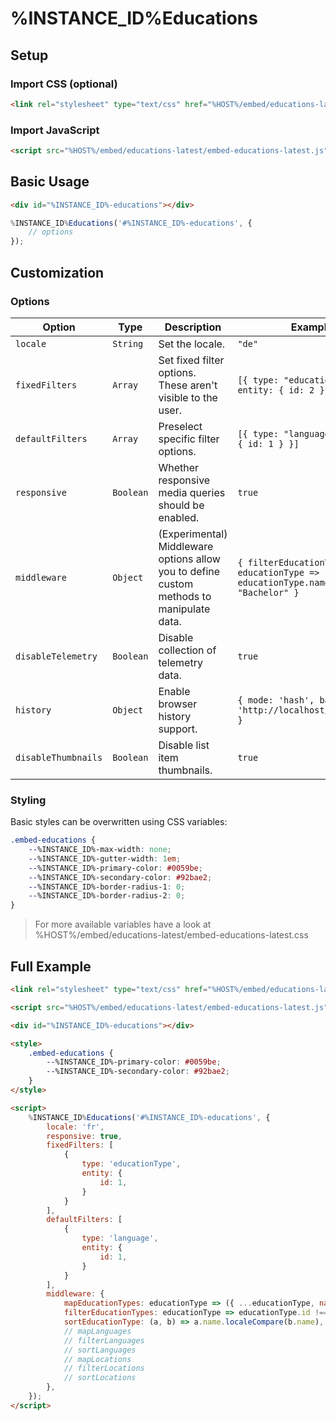 # %INSTANCE_ID%Educations

## Setup

### Import CSS (optional)

```html
<link rel="stylesheet" type="text/css" href="%HOST%/embed/educations-latest/embed-educations-latest.css">
```

### Import JavaScript

```html
<script src="%HOST%/embed/educations-latest/embed-educations-latest.js"></script>
```

## Basic Usage

```html
<div id="%INSTANCE_ID%-educations"></div>
```

```javascript
%INSTANCE_ID%Educations('#%INSTANCE_ID%-educations', {
    // options
});
```

## Customization

### Options

| Option              | Type      | Description                                                                              | Example                                                                        |
|---------------------|-----------|------------------------------------------------------------------------------------------|--------------------------------------------------------------------------------|
| `locale`            | `String`  | Set the locale.                                                                          | `"de"`                                                                         |
| `fixedFilters`      | `Array`   | Set fixed filter options. These aren't visible to the user.                              | `[{ type: "educationType", entity: { id: 2 } }]`                               |
| `defaultFilters`    | `Array`   | Preselect specific filter options.                                                       | `[{ type: "language", entity: { id: 1 } }]`                                    |
| `responsive`        | `Boolean` | Whether responsive media queries should be enabled.                                      | `true`                                                                         |
| `middleware`        | `Object`  | (Experimental) Middleware options allow you to define custom methods to manipulate data. | `{ filterEducationTypes: educationType => educationType.name !== "Bachelor" }` |
| `disableTelemetry`  | `Boolean` | Disable collection of telemetry data.                                                    | `true`                                                                         |
| `history`           | `Object`  | Enable browser history support.                                                          | `{ mode: 'hash', base: 'http://localhost/educations' }`                        |
| `disableThumbnails` | `Boolean` | Disable list item thumbnails.                                                            | `true`                                                                         |

### Styling

Basic styles can be overwritten using CSS variables:

```css
.embed-educations {
    --%INSTANCE_ID%-max-width: none;
    --%INSTANCE_ID%-gutter-width: 1em;
    --%INSTANCE_ID%-primary-color: #0059be;
    --%INSTANCE_ID%-secondary-color: #92bae2;
    --%INSTANCE_ID%-border-radius-1: 0;
    --%INSTANCE_ID%-border-radius-2: 0;
}
```

> For more available variables have a look at %HOST%/embed/educations-latest/embed-educations-latest.css

## Full Example

```html
<link rel="stylesheet" type="text/css" href="%HOST%/embed/educations-latest/embed-educations-latest.css">

<script src="%HOST%/embed/educations-latest/embed-educations-latest.js"></script>

<div id="%INSTANCE_ID%-educations"></div>

<style>
    .embed-educations {
        --%INSTANCE_ID%-primary-color: #0059be;
        --%INSTANCE_ID%-secondary-color: #92bae2;
    }
</style>

<script>
    %INSTANCE_ID%Educations('#%INSTANCE_ID%-educations', {
        locale: 'fr',
        responsive: true,
        fixedFilters: [
            { 
                type: 'educationType', 
                entity: { 
                    id: 1,
                } 
            }
        ],
        defaultFilters: [
            { 
                type: 'language', 
                entity: { 
                    id: 1,
                } 
            }
        ],
        middleware: {
            mapEducationTypes: educationType => ({ ...educationType, name: educationType.name === 'Foo' ? 'Bar' : educationType.name }),
            filterEducationTypes: educationType => educationType.id !== 1,
            sortEducationType: (a, b) => a.name.localeCompare(b.name),
            // mapLanguages
            // filterLanguages
            // sortLanguages
            // mapLocations
            // filterLocations
            // sortLocations
        },
    });
</script>
```